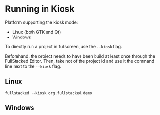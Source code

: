 # Running in Kiosk

Platform supporting the kiosk mode:
- Linux (both GTK and Qt)
- Windows

To directly run a project in fullscreen, use the `--kiosk` flag.

Beforehand, the project needs to have been build at least once through the FullStacked Editor. Then, take not of the project id and use it the command line next to the `--kiosk` flag.

## Linux

```
fullstacked --kiosk org.fullstacked.demo
```

## Windows

```

```